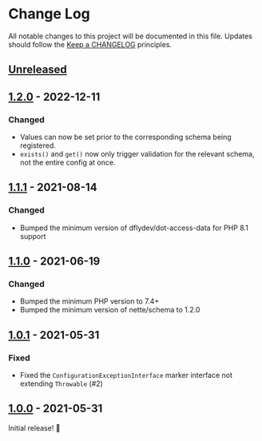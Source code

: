 # Change Log

All notable changes to this project will be documented in this file.
Updates should follow the [Keep a CHANGELOG](https://keepachangelog.com/) principles.

## [Unreleased][unreleased]

## [1.2.0] - 2022-12-11

### Changed

-   Values can now be set prior to the corresponding schema being registered.
-   `exists()` and `get()` now only trigger validation for the relevant schema, not the entire config at once.

## [1.1.1] - 2021-08-14

### Changed

-   Bumped the minimum version of dflydev/dot-access-data for PHP 8.1 support

## [1.1.0] - 2021-06-19

### Changed

-   Bumped the minimum PHP version to 7.4+
-   Bumped the minimum version of nette/schema to 1.2.0

## [1.0.1] - 2021-05-31

### Fixed

-   Fixed the `ConfigurationExceptionInterface` marker interface not extending `Throwable` (#2)

## [1.0.0] - 2021-05-31

Initial release! 🎉

[unreleased]: https://github.com/thephpleague/config/compare/v1.2.0...main
[1.2.0]: https://github.com/thephpleague/config/compare/v1.1.1...v.1.2.0
[1.1.1]: https://github.com/thephpleague/config/compare/v1.1.0...v1.1.1
[1.1.0]: https://github.com/thephpleague/config/compare/v1.0.1...v1.1.0
[1.0.1]: https://github.com/thephpleague/config/compare/v1.0.0...v1.0.1
[1.0.0]: https://github.com/thephpleague/config/releases/tag/v1.0.0
